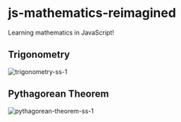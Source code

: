 # js-mathematics-reimagined
Learning mathematics in JavaScript!

## Trigonometry
![trigonometry-ss-1](![trigonometry-ss-1](https://github.com/tanuvnair/js-mathematics-reimagined/assets/75950759/fcdb65be-9f44-4e99-8491-d8a22d395808))

## Pythagorean Theorem
![pythagorean-theorem-ss-1](![pythagorean-theorem-ss-1](https://github.com/tanuvnair/js-mathematics-reimagined/assets/75950759/fd383fcf-1e88-4724-bd16-b486ccab6073))
